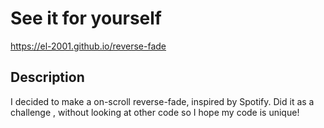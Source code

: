 # See it for yourself
 https://el-2001.github.io/reverse-fade
 ## Description
 I decided to make a on-scroll reverse-fade, inspired by Spotify. Did it as a challenge , without looking at other code so I hope my code is unique!